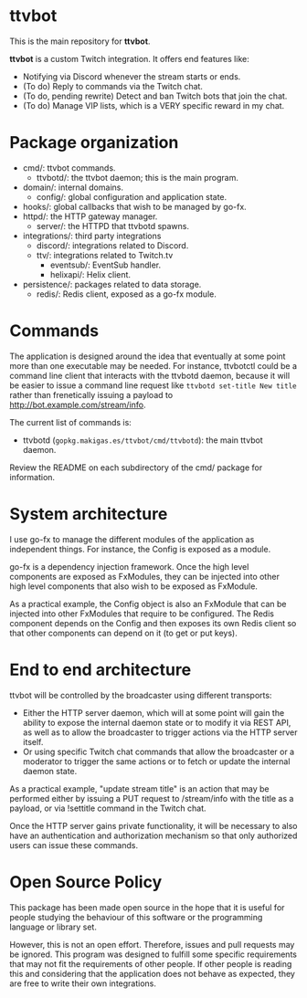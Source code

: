 # ttvbot

This is the main repository for **ttvbot**.

**ttvbot** is a custom Twitch integration. It offers end features like:

- Notifying via Discord whenever the stream starts or ends.
- (To do) Reply to commands via the Twitch chat.
- (To do, pending rewrite) Detect and ban Twitch bots that join the chat.
- (To do) Manage VIP lists, which is a VERY specific reward in my chat.

# Package organization

* cmd/: ttvbot commands.
  * ttvbotd/: the ttvbot daemon; this is the main program.
* domain/: internal domains.
  * config/: global configuration and application state.
* hooks/: global callbacks that wish to be managed by go-fx.
* httpd/: the HTTP gateway manager.
  * server/: the HTTPD that ttvbotd spawns.
* integrations/: third party integrations
  * discord/: integrations related to Discord.
  * ttv/: integrations related to Twitch.tv
    * eventsub/: EventSub handler.
    * helixapi/: Helix client.
* persistence/: packages related to data storage.
  * redis/: Redis client, exposed as a go-fx module.

# Commands

The application is designed around the idea that eventually at some point more
than one executable may be needed. For instance, ttvbotctl could be a command
line client that interacts with the ttvbotd daemon, because it will be easier
to issue a command line request like `ttvbotd set-title New title` rather than
frenetically issuing a payload to http://bot.example.com/stream/info.

The current list of commands is:

* ttvbotd (`gopkg.makigas.es/ttvbot/cmd/ttvbotd`): the main ttvbot daemon.

Review the README on each subdirectory of the cmd/ package for information.

# System architecture

I use go-fx to manage the different modules of the application as independent
things. For instance, the Config is exposed as a module.

go-fx is a dependency injection framework. Once the high level components are
exposed as FxModules, they can be injected into other high level components
that also wish to be exposed as FxModule.

As a practical example, the Config object is also an FxModule that can be
injected into other FxModules that require to be configured. The Redis
component depends on the Config and then exposes its own Redis client so that
other components can depend on it (to get or put keys).

# End to end architecture

ttvbot will be controlled by the broadcaster using different transports:

- Either the HTTP server daemon, which will at some point will gain the
  ability to expose the internal daemon state or to modify it via REST API,
  as well as to allow the broadcaster to trigger actions via the HTTP server
  itself.
- Or using specific Twitch chat commands that allow the broadcaster or a
  moderator to trigger the same actions or to fetch or update the internal
  daemon state.

As a practical example, "update stream title" is an action that may be
performed either by issuing a PUT request to /stream/info with the title as
a payload, or via !settitle command in the Twitch chat.

Once the HTTP server gains private functionality, it will be necessary to also
have an authentication and authorization mechanism so that only authorized
users can issue these commands.

# Open Source Policy

This package has been made open source in the hope that it is useful for people
studying the behaviour of this software or the programming language or library
set.

However, this is not an open effort. Therefore, issues and pull requests may be
ignored. This program was designed to fulfill some specific requirements that
may not fit the requirements of other people. If other people is reading this
and considering that the application does not behave as expected, they are free
to write their own integrations.